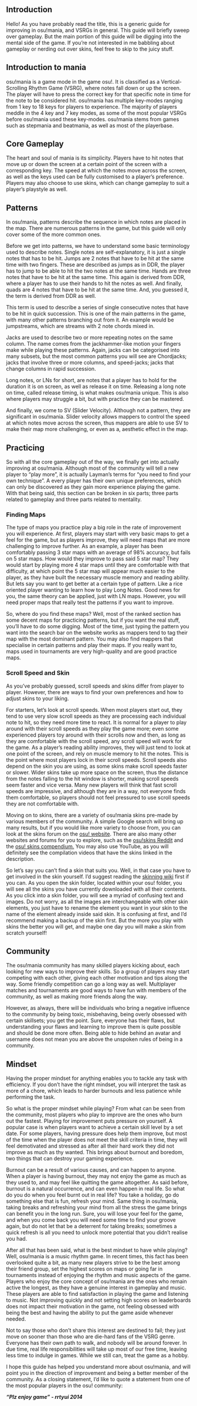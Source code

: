## Introduction

Hello! As you have probably read the title, this is a generic guide for improving in osu!mania, and VSRGs in general. This guide will briefly sweep over gameplay. But the main portion of this guide will be digging into the mental side of the game. If you’re not interested in me babbling about gameplay or nerding out over skins, feel free to skip to the juicy stuff.

## Introduction to mania

osu!mania is a game mode in the game osu!. It is classified as a Vertical-Scrolling Rhythm Game (VSRG), where notes fall down or up the screen. The player will have to press the correct key for that specific note in time for the note to be considered hit. osu!mania has multiple key-modes ranging from 1 key to 18 keys for players to experience. The majority of players meddle in the 4 key and 7 key modes, as some of the most popular VSRGs before osu!mania used these key-modes. osu!mania stems from games such as stepmania and beatmania, as well as most of the playerbase. 

## Core Gameplay

The heart and soul of mania is its simplicity. Players have to hit notes that move up or down the screen at a certain point of the screen with a corresponding key. The speed at which the notes move across the screen, as well as the keys used can be fully customised to a player’s preference. Players may also choose to use skins, which can change gameplay to suit a player’s playstyle as well. 

## Patterns

In osu!mania, patterns describe the sequence in which notes are placed in the map. There are numerous patterns in the game, but this guide will only cover some of the more common ones.

Before we get into patterns, we have to understand some basic terminology used to describe notes. Single notes are self-explanatory, it is just a single notes that has to be hit. Jumps are 2 notes that have to be hit at the same time with two fingers. These are described as jumps as in DDR, the player has to jump to be able to hit the two notes at the same time. Hands are three notes that have to be hit at the same time. This again is derived from DDR, where a player has to use their hands to hit the notes as well. And finally, quads are 4 notes that have to be hit at the same time. And, you guessed it, the term is derived from DDR as well. 

This term is used to describe a series of single consecutive notes that have to be hit in quick succession. This is one of the main patterns in the game, with many other patterns branching out from it. An example would be jumpstreams, which are streams with 2 note chords mixed in. 

Jacks are used to describe two or more repeating notes on the same column. The name comes from the jackhammer-like motion your fingers make while playing these patterns. Again, jacks can be categorised into many subsets, but the most common patterns you will see are Chordjacks; jacks that involve three or more columns, and speed-jacks; jacks that change columns in rapid succession.

Long notes, or LNs for short, are notes that a player has to hold for the duration it is on screen, as well as release it on time. Releasing a long note on time, called release timing, is what makes osu!mania unique. This is also where players may struggle a bit, but with practice they can be mastered.

And finally, we come to SV (Slider Velocity). Although not a pattern, they are significant in osu!mania. Slider velocity allows mappers to control the speed at which notes move across the screen, thus mappers are able to use SV to make their map more challenging, or even as a, aesthetic effect in the map. 

## Practicing

So with all the core gameplay out of the way, we finally get into actually improving at osu!mania. Although most of the community will tell a new player to “play more”, it is actually Layman’s terms for “you need to find your own technique”. A every player has their own unique preferences, which can only be discovered as they gain more experience playing the game. With that being said, this section can be broken in six parts; three parts related to gameplay and three parts related to mentality.

### Finding Maps

The type of maps you practice play a big role in the rate of improvement you will experience. At first, players may start with very basic maps to get a feel for the game, but as players improve, they will need maps that are more challenging to improve further. As an example, a player has been comfortably passing 3 star maps with an average of 98% accuracy, but fails on 5 star maps. How would they improve to pass said 5 star map? They would start by playing more 4 star maps until they are comfortable with that difficulty, at which point the 5 star map will appear much easier to the player, as they have built the necessary muscle memory and reading ability. But lets say you want to get better at a certain type of pattern. Like a rice oriented player wanting to learn how to play Long Notes. Good news for you, the same theory can be applied, just with LN maps. However, you will need proper maps that really test the patterns if you want to improve.

So, where do you find these maps? Well, most of the ranked section has some decent maps for practicing patterns, but if you want the real stuff, you’ll have to do some digging. Most of the time, just typing the pattern you want into the search bar on the website works as mappers tend to tag their map with the most dominant pattern. You may also find mappers that specialise in certain patterns and play their maps. If you really want to, maps used in tournaments are very high-quality and are good practice maps.

### Scroll Speed and Skin

As you’ve probably guessed, scroll speeds and skins differ from player to player. However, there are ways to find your own preferences and how to adjust skins to your liking. 

For starters, let’s look at scroll speeds. When most players start out, they tend to use very slow scroll speeds as they are processing each individual note to hit, so they need more time to react. It is normal for a player to play around with their scroll speeds as they play the game more; even some experienced players toy around with their scrolls now and then, as long as they are comfortable with the scroll speed, any scroll speed will work for the game. As a player’s reading ability improves, they will just tend to look at one point of the screen, and rely on muscle memory to hit the notes. This is the point where most players lock in their scroll speeds. Scroll speeds also depend on the skin you are using, as some skins make scroll speeds faster or slower. Wider skins take up more space on the screen, thus the distance from the notes falling to the hit window is shorter, making scroll speeds seem faster and vice versa. Many new players will think that fast scroll speeds are impressive, and although they are in a way, not everyone finds them comfortable, so players should not feel pressured to use scroll speeds they are not comfortable with.

Moving on to skins, there are a variety of osu!mania skins pre-made by various members of the community. A simple Google search will bring up many results, but if you would like more variety to choose from, you can look at the skins forum on the [osu! website](https://osu.ppy.sh/community/forums/15). There are also many other websites and forums for you to explore, such as the [osu!skins Reddit](https://www.reddit.com/r/OsuSkins/) and the [osu! skins compendium.](https://compendium.skinship.xyz/) You may also use YouTube, as you will definitely see the compilation videos that have the skins linked in the description. 

So let’s say you can’t find a skin that suits you. Well, in that case you have to get involved in the skin yourself. I’d suggest reading the [skinning wiki](https://osu.ppy.sh/wiki/en/Skinning/osu%21mania) first if you can. As you open the skin folder, located within your osu! folder, you will see all the skins you have currently downloaded with all their contents. As you click into a skin folder, you will see a myriad of confusing text and images. Do not worry, as all the images are interchangeable with other skin elements, you just have to rename the element you want in your skin to the name of the element already inside said skin. It is confusing at first, and I’d recommend making a backup of the skin first. But the more you play with skins the better you will get, and maybe one day you will make a skin from scratch yourself!

## Community

The osu!mania community has many skilled players kicking about, each looking for new ways to improve their skills. So a group of players may start competing with each other, giving each other motivation and tips along the way. Some friendly competition can go a long way as well. Multiplayer matches and tournaments are good ways to have fun with members of the community, as well as making more friends along the way.

However, as always, there will be individuals who bring a negative influence to the community by being toxic, misbehaving, being overly obsessed with certain skillsets; you get the point. Sure, everyone has their flaws, but understanding your flaws and learning to improve them is quite possible and should be done more often. Being able to hide behind an avatar and username does not mean you are above the unspoken rules of being in a community.

## Mindset

Having the proper mindset for anything enables you to tackle any task with efficiency. If you don’t have the right mindset, you will interpret the task as more of a chore, which leads to harder burnouts and less patience while performing the task. 

So what is the proper mindset while playing? From what can be seen from the community, most players who play to improve are the ones who burn out the fastest. Playing for improvement puts pressure on yourself. A popular case is when players want to achieve a certain skill level by a set date. For some players, having pressure does help them improve, but most of the time when the player does not meet the skill criteria in time, they will feel demotivated and stressed as after all their hard work they did not improve as much as thy wanted. This brings about burnout and boredom, two things that can destroy your gaming experience.

Burnout can be a result of various causes, and can happen to anyone. When a player is having burnout, they may not enjoy the game as much as they used to, and may feel like quitting the game altogether. As said before, burnout is a natural occurrence, and can even happen in real life. So what do you do when you feel burnt out in real life? You take a holiday, go do something else that is fun, refresh your mind. Same thing in osu!mania, taking breaks and refreshing your mind from all the stress the game brings can benefit you in the long run. Sure, you will lose your feel for the game, and when you come back you will need some time to find your groove again, but do not let that be a deterrent for taking breaks; sometimes a quick refresh is all you need to unlock more potential that you didn’t realise you had.

After all that has been said, what is the best mindset to have while playing? Well, osu!mania is a music rhythm game. In recent times, this fact has been overlooked quite a bit, as many new players strive to be the best among their friend group, set the highest scores on maps or going far in tournaments instead of enjoying the rhythm and music aspects of the game. Players who enjoy the core concept of osu!mania are the ones who remain active the longest, as they have a genuine interest in gameplay and music. These players are able to find satisfaction in playing the game and listening to music. Not improving quickly and not setting high scores on leaderboards does not impact their motivation in the game, not feeling obsessed with being the best and having the ability to put the game aside whenever needed. 

Not to say those who don’t share this interest are destined to fail; they just move on sooner than those who are die-hard fans of the VSRG genre. Everyone has their own path to walk, and nobody will be around forever. In due time, real life responsibilities will take up most of our free time, leaving less time to indulge in games. While we still can, treat the game as a hobby. 

I hope this guide has helped you understand more about osu!mania, and will point you in the direction of improvement and being a better member of the community. As a closing statement, I’d like to quote a statement from one of the most popular players in the osu! community:

***“Plz enjoy game” - rrtyui 2014***
